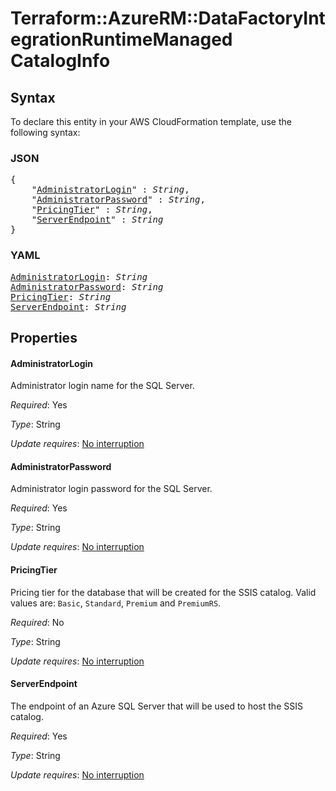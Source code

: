 # Terraform::AzureRM::DataFactoryIntegrationRuntimeManaged CatalogInfo

## Syntax

To declare this entity in your AWS CloudFormation template, use the following syntax:

### JSON

<pre>
{
    "<a href="#administratorlogin" title="AdministratorLogin">AdministratorLogin</a>" : <i>String</i>,
    "<a href="#administratorpassword" title="AdministratorPassword">AdministratorPassword</a>" : <i>String</i>,
    "<a href="#pricingtier" title="PricingTier">PricingTier</a>" : <i>String</i>,
    "<a href="#serverendpoint" title="ServerEndpoint">ServerEndpoint</a>" : <i>String</i>
}
</pre>

### YAML

<pre>
<a href="#administratorlogin" title="AdministratorLogin">AdministratorLogin</a>: <i>String</i>
<a href="#administratorpassword" title="AdministratorPassword">AdministratorPassword</a>: <i>String</i>
<a href="#pricingtier" title="PricingTier">PricingTier</a>: <i>String</i>
<a href="#serverendpoint" title="ServerEndpoint">ServerEndpoint</a>: <i>String</i>
</pre>

## Properties

#### AdministratorLogin

Administrator login name for the SQL Server.

_Required_: Yes

_Type_: String

_Update requires_: [No interruption](https://docs.aws.amazon.com/AWSCloudFormation/latest/UserGuide/using-cfn-updating-stacks-update-behaviors.html#update-no-interrupt)

#### AdministratorPassword

Administrator login password for the SQL Server.

_Required_: Yes

_Type_: String

_Update requires_: [No interruption](https://docs.aws.amazon.com/AWSCloudFormation/latest/UserGuide/using-cfn-updating-stacks-update-behaviors.html#update-no-interrupt)

#### PricingTier

Pricing tier for the database that will be created for the SSIS catalog. Valid values are: `Basic`, `Standard`, `Premium` and `PremiumRS`.

_Required_: No

_Type_: String

_Update requires_: [No interruption](https://docs.aws.amazon.com/AWSCloudFormation/latest/UserGuide/using-cfn-updating-stacks-update-behaviors.html#update-no-interrupt)

#### ServerEndpoint

The endpoint of an Azure SQL Server that will be used to host the SSIS catalog.

_Required_: Yes

_Type_: String

_Update requires_: [No interruption](https://docs.aws.amazon.com/AWSCloudFormation/latest/UserGuide/using-cfn-updating-stacks-update-behaviors.html#update-no-interrupt)

